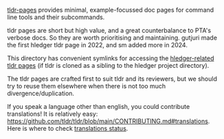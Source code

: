 [tldr-pages](https://tldr.sh) provides minimal, example-focussed doc pages for command line tools and their subcommands.

tldr pages are short but high value, and a great counterbalance to PTA's verbose docs.
So they are worth prioritising and maintaining.
gutjuri made the first hledger tldr page in 2022, and sm added more in 2024.

This directory has convenient symlinks for accessing the
[hledger-related tldr pages](https://github.com/search?q=repo%3Atldr-pages%2Ftldr%20hledger&type=code)
(if tldr is cloned as a sibling to the hledger project directory).

The tldr pages are crafted first to suit tldr and its reviewers,
but we should try to reuse them elsewhere when there is not too much divergence/duplication.

If you speak a language other than english, you could contribute translations!
It is relatively easy:
<https://github.com/tldr/tldr/blob/main/CONTRIBUTING.md#translations>.
Here is where to check [translations status](https://lukwebsforge.github.io/tldri18n).
